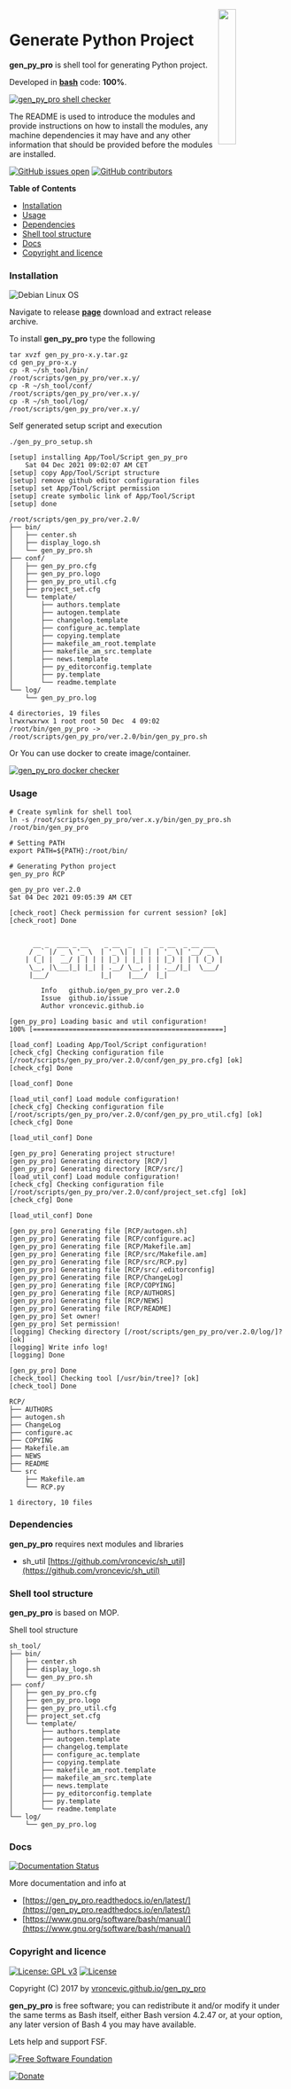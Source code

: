 <img align="right" src="https://raw.githubusercontent.com/vroncevic/gen_py_pro/dev/docs/gen_py_pro_logo.png" width="25%">

# Generate Python Project

**gen_py_pro** is shell tool for generating Python project.

Developed in **[bash](https://en.wikipedia.org/wiki/Bash_(Unix_shell))** code: **100%**.

[![gen_py_pro shell checker](https://github.com/vroncevic/gen_py_pro/workflows/gen_py_pro%20shell%20checker/badge.svg)](https://github.com/vroncevic/gen_py_pro/actions?query=workflow%3A%22gen_py_pro+shell+checker%22)

The README is used to introduce the modules and provide instructions on
how to install the modules, any machine dependencies it may have and any
other information that should be provided before the modules are installed.

[![GitHub issues open](https://img.shields.io/github/issues/vroncevic/gen_py_pro.svg)](https://github.com/vroncevic/gen_py_pro/issues) [![GitHub contributors](https://img.shields.io/github/contributors/vroncevic/gen_py_pro.svg)](https://github.com/vroncevic/gen_py_pro/graphs/contributors)

<!-- START doctoc generated TOC please keep comment here to allow auto update -->
<!-- DON'T EDIT THIS SECTION, INSTEAD RE-RUN doctoc TO UPDATE -->
**Table of Contents**

- [Installation](#installation)
- [Usage](#usage)
- [Dependencies](#dependencies)
- [Shell tool structure](#shell-tool-structure)
- [Docs](#docs)
- [Copyright and licence](#copyright-and-licence)

<!-- END doctoc generated TOC please keep comment here to allow auto update -->

### Installation

![Debian Linux OS](https://raw.githubusercontent.com/vroncevic/gen_py_pro/dev/docs/debtux.png)

Navigate to release **[page](https://github.com/vroncevic/gen_py_pro/releases)** download and extract release archive.

To install **gen_py_pro** type the following

```
tar xvzf gen_py_pro-x.y.tar.gz
cd gen_py_pro-x.y
cp -R ~/sh_tool/bin/   /root/scripts/gen_py_pro/ver.x.y/
cp -R ~/sh_tool/conf/  /root/scripts/gen_py_pro/ver.x.y/
cp -R ~/sh_tool/log/   /root/scripts/gen_py_pro/ver.x.y/
```

Self generated setup script and execution
```
./gen_py_pro_setup.sh

[setup] installing App/Tool/Script gen_py_pro
	Sat 04 Dec 2021 09:02:07 AM CET
[setup] copy App/Tool/Script structure
[setup] remove github editor configuration files
[setup] set App/Tool/Script permission
[setup] create symbolic link of App/Tool/Script
[setup] done

/root/scripts/gen_py_pro/ver.2.0/
├── bin/
│   ├── center.sh
│   ├── display_logo.sh
│   └── gen_py_pro.sh
├── conf/
│   ├── gen_py_pro.cfg
│   ├── gen_py_pro.logo
│   ├── gen_py_pro_util.cfg
│   ├── project_set.cfg
│   └── template/
│       ├── authors.template
│       ├── autogen.template
│       ├── changelog.template
│       ├── configure_ac.template
│       ├── copying.template
│       ├── makefile_am_root.template
│       ├── makefile_am_src.template
│       ├── news.template
│       ├── py_editorconfig.template
│       ├── py.template
│       └── readme.template
└── log/
    └── gen_py_pro.log

4 directories, 19 files
lrwxrwxrwx 1 root root 50 Dec  4 09:02 /root/bin/gen_py_pro -> /root/scripts/gen_py_pro/ver.2.0/bin/gen_py_pro.sh
```

Or You can use docker to create image/container.

[![gen_py_pro docker checker](https://github.com/vroncevic/gen_py_pro/workflows/gen_py_pro%20docker%20checker/badge.svg)](https://github.com/vroncevic/gen_py_pro/actions?query=workflow%3A%22gen_py_pro+docker+checker%22)

### Usage

```
# Create symlink for shell tool
ln -s /root/scripts/gen_py_pro/ver.x.y/bin/gen_py_pro.sh /root/bin/gen_py_pro

# Setting PATH
export PATH=${PATH}:/root/bin/

# Generating Python project
gen_py_pro RCP

gen_py_pro ver.2.0
Sat 04 Dec 2021 09:05:39 AM CET

[check_root] Check permission for current session? [ok]
[check_root] Done

	                                                  
	  __ _  ___ _ __    _ __  _   _   _ __  _ __ ___  
	 / _` |/ _ \ '_ \  | '_ \| | | | | '_ \| '__/ _ \ 
	| (_| |  __/ | | | | |_) | |_| | | |_) | | | (_) |
	 \__, |\___|_| |_| | .__/ \__, | | .__/|_|  \___/ 
	 |___/             |_|    |___/  |_|              
	                                                  
		Info   github.io/gen_py_pro ver.2.0 
		Issue  github.io/issue
		Author vroncevic.github.io

[gen_py_pro] Loading basic and util configuration!
100% [================================================]

[load_conf] Loading App/Tool/Script configuration!
[check_cfg] Checking configuration file [/root/scripts/gen_py_pro/ver.2.0/conf/gen_py_pro.cfg] [ok]
[check_cfg] Done

[load_conf] Done

[load_util_conf] Load module configuration!
[check_cfg] Checking configuration file [/root/scripts/gen_py_pro/ver.2.0/conf/gen_py_pro_util.cfg] [ok]
[check_cfg] Done

[load_util_conf] Done

[gen_py_pro] Generating project structure!
[gen_py_pro] Generating directory [RCP/]
[gen_py_pro] Generating directory [RCP/src/]
[load_util_conf] Load module configuration!
[check_cfg] Checking configuration file [/root/scripts/gen_py_pro/ver.2.0/conf/project_set.cfg] [ok]
[check_cfg] Done

[load_util_conf] Done

[gen_py_pro] Generating file [RCP/autogen.sh]
[gen_py_pro] Generating file [RCP/configure.ac]
[gen_py_pro] Generating file [RCP/Makefile.am]
[gen_py_pro] Generating file [RCP/src/Makefile.am]
[gen_py_pro] Generating file [RCP/src/RCP.py]
[gen_py_pro] Generating file [RCP/src/.editorconfig]
[gen_py_pro] Generating file [RCP/ChangeLog]
[gen_py_pro] Generating file [RCP/COPYING]
[gen_py_pro] Generating file [RCP/AUTHORS]
[gen_py_pro] Generating file [RCP/NEWS]
[gen_py_pro] Generating file [RCP/README]
[gen_py_pro] Set owner!
[gen_py_pro] Set permission!
[logging] Checking directory [/root/scripts/gen_py_pro/ver.2.0/log/]? [ok]
[logging] Write info log!
[logging] Done

[gen_py_pro] Done
[check_tool] Checking tool [/usr/bin/tree]? [ok]
[check_tool] Done

RCP/
├── AUTHORS
├── autogen.sh
├── ChangeLog
├── configure.ac
├── COPYING
├── Makefile.am
├── NEWS
├── README
└── src
    ├── Makefile.am
    └── RCP.py

1 directory, 10 files
```

### Dependencies

**gen_py_pro** requires next modules and libraries
* sh_util [https://github.com/vroncevic/sh_util](https://github.com/vroncevic/sh_util)

### Shell tool structure

**gen_py_pro** is based on MOP.

Shell tool structure
```
sh_tool/
├── bin/
│   ├── center.sh
│   ├── display_logo.sh
│   └── gen_py_pro.sh
├── conf/
│   ├── gen_py_pro.cfg
│   ├── gen_py_pro.logo
│   ├── gen_py_pro_util.cfg
│   ├── project_set.cfg
│   └── template/
│       ├── authors.template
│       ├── autogen.template
│       ├── changelog.template
│       ├── configure_ac.template
│       ├── copying.template
│       ├── makefile_am_root.template
│       ├── makefile_am_src.template
│       ├── news.template
│       ├── py_editorconfig.template
│       ├── py.template
│       └── readme.template
└── log/
    └── gen_py_pro.log
```

### Docs

[![Documentation Status](https://readthedocs.org/projects/gen_py_pro/badge/?version=latest)](https://gen_py_pro.readthedocs.io/projects/gen_py_pro/en/latest/?badge=latest)

More documentation and info at
* [https://gen_py_pro.readthedocs.io/en/latest/](https://gen_py_pro.readthedocs.io/en/latest/)
* [https://www.gnu.org/software/bash/manual/](https://www.gnu.org/software/bash/manual/)

### Copyright and licence

[![License: GPL v3](https://img.shields.io/badge/License-GPLv3-blue.svg)](https://www.gnu.org/licenses/gpl-3.0) [![License](https://img.shields.io/badge/License-Apache%202.0-blue.svg)](https://opensource.org/licenses/Apache-2.0)

Copyright (C) 2017 by [vroncevic.github.io/gen_py_pro](https://vroncevic.github.io/gen_py_pro)

**gen_py_pro** is free software; you can redistribute it and/or modify
it under the same terms as Bash itself, either Bash version 4.2.47 or,
at your option, any later version of Bash 4 you may have available.

Lets help and support FSF.

[![Free Software Foundation](https://raw.githubusercontent.com/vroncevic/gen_py_pro/dev/docs/fsf-logo_1.png)](https://my.fsf.org/)

[![Donate](https://www.paypalobjects.com/en_US/i/btn/btn_donateCC_LG.gif)](https://my.fsf.org/donate/)
